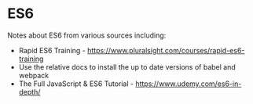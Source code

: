 # ES6
Notes about ES6 from various sources including:  

 * Rapid ES6 Training - https://www.pluralsight.com/courses/rapid-es6-training  
 * Use the relative docs to install the up to date versions of babel and webpack
 * The Full JavaScript & ES6 Tutorial - https://www.udemy.com/es6-in-depth/  
   
